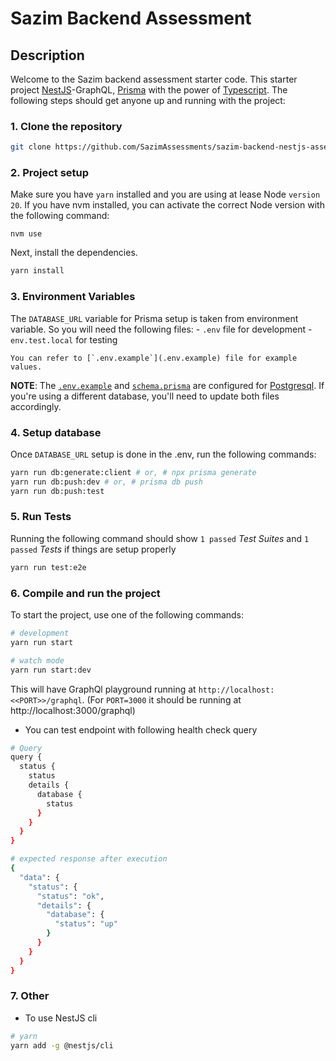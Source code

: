 # Sazim Backend Assessment

## Description

Welcome to the Sazim backend assessment starter code. This starter project [NestJS](https://github.com/nestjs/nest)-GraphQL, [Prisma](https://www.prisma.io/) with the power of [Typescript](https://www.typescriptlang.org/). The following steps should get anyone up and running with the project:

### 1. **Clone the repository**
```bash
git clone https://github.com/SazimAssessments/sazim-backend-nestjs-assessment-starter.git # <put_folder_name>
```
### 2. **Project setup** 

Make sure you have `yarn` installed and you are using at lease Node `version 20`.  If you have nvm installed, you can activate the correct Node version with the following command: 
```
nvm use
```

Next, install the dependencies.

```bash
yarn install
```

### 3. **Environment Variables**
 The `DATABASE_URL` variable for Prisma setup is taken from environment variable. So you will need the following files:
    - `.env` file for development
    - `env.test.local` for testing

    You can refer to [`.env.example`](.env.example) file for example values. 
    
**NOTE**: The [`.env.example`](.env.example)  and [`schema.prisma`](prisma/schema.prisma) are configured for [Postgresql](https://www.postgresql.org/).  If you're using a different database, you'll need to update both files accordingly.

### 4. **Setup database**

Once `DATABASE_URL` setup is done in the .env, run the following commands:
```bash
yarn run db:generate:client # or, # npx prisma generate
yarn run db:push:dev # or, # prisma db push
yarn run db:push:test 
```

### 5. **Run Tests**

Running the following command should show `1 passed` *Test Suites* and `1 passed` *Tests* if things are setup properly

```bash
yarn run test:e2e
```


### 6. **Compile and run the project**

To start the project, use one of the following commands:

```bash
# development
yarn run start

# watch mode
yarn run start:dev
```

This will have GraphQl playground running at `http://localhost:<<PORT>>/graphql`. (For `PORT=3000` it should be running at http://localhost:3000/graphql)

- You can test endpoint with following health check query

```bash
# Query
query {
  status {
    status
    details {
      database {
        status
      }
    }
  }
}

# expected response after execution
{
  "data": {
    "status": {
      "status": "ok",
      "details": {
        "database": {
          "status": "up"
        }
      }
    }
  }
}
```


### 7. Other

- To use NestJS cli
```bash
# yarn
yarn add -g @nestjs/cli
```
